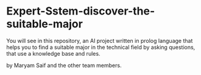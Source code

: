 # Expert-Sstem-discover-the-suitable-major

You will see in this repository, an AI project written in prolog language 
that helps you to find a suitable major in the technical field by asking questions, 
that use a knowledge base and rules.


by Maryam Saif and the other team members.

